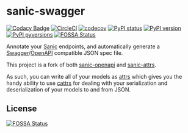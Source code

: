 # sanic-swagger

[![Codacy Badge](https://api.codacy.com/project/badge/Grade/8e7b064677ab4b6cbc2508b626bcba0a)](https://app.codacy.com/app/abatilo/sanic-swagger?utm_source=github.com&utm_medium=referral&utm_content=abatilo/sanic-swagger&utm_campaign=Badge_Grade_Settings)
[![CircleCI](https://circleci.com/gh/abatilo/sanic-swagger.svg?style=svg)](https://circleci.com/gh/abatilo/sanic-swagger)
[![codecov](https://codecov.io/gh/abatilo/sanic-swagger/branch/master/graph/badge.svg)](https://codecov.io/gh/abatilo/sanic-swagger)
[![PyPI status](https://img.shields.io/pypi/status/sanic-swagger.svg)](https://pypi.python.org/pypi/sanic-swagger/)
[![PyPI version](https://badge.fury.io/py/sanic-swagger.svg)](https://badge.fury.io/py/sanic-swagger)
[![PyPI pyversions](https://img.shields.io/pypi/pyversions/sanic-swagger.svg)](https://pypi.python.org/pypi/sanic-swagger/)
[![FOSSA Status](https://app.fossa.io/api/projects/git%2Bgithub.com%2Fabatilo%2Fsanic-swagger.svg?type=shield)](https://app.fossa.io/projects/git%2Bgithub.com%2Fabatilo%2Fsanic-swagger?ref=badge_shield)

Annotate your [Sanic](https://github.com/channelcat/sanic) endpoints, and
automatically generate a
[Swagger](https://swagger.io/)/[OpenAPI](https://swagger.io/resources/open-api/)
compatible JSON spec file.

This project is a fork of both
[sanic-openapi](https://github.com/channelcat/sanic-openapi) and
[sanic-attrs](https://github.com/vltr/sanic-attrs).

As such, you can write all of your models as
[attrs](https://github.com/python-attrs/attrs) which gives you the handy
ability to use [cattrs](https://github.com/Tinche/cattrs) for dealing with your
serialization and deserialization of your models to and from JSON.


## License
[![FOSSA Status](https://app.fossa.io/api/projects/git%2Bgithub.com%2Fabatilo%2Fsanic-swagger.svg?type=large)](https://app.fossa.io/projects/git%2Bgithub.com%2Fabatilo%2Fsanic-swagger?ref=badge_large)